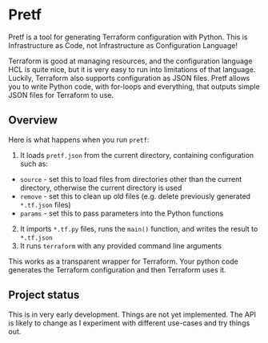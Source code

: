 # Pretf

Pretf is a tool for generating Terraform configuration with Python. This is Infrastructure as Code, not Infrastructure as Configuration Language!

Terraform is good at managing resources, and the configuration language HCL is quite nice, but it is very easy to run into limitations of that language. Luckily, Terraform also supports configuration as JSON files. Pretf allows you to write Python code, with for-loops and everything, that outputs simple JSON files for Terraform to use.

## Overview

Here is what happens when you run `pretf`:

1. It loads `pretf.json` from the current directory, containing configuration such as:
  * `source` - set this to load files from directories other than the current directory, otherwise the current directory is used
  * `remove` - set this to clean up old files (e.g. delete previously generated `*.tf.json` files)
  * `params` - set this to pass parameters into the Python functions
2. It imports `*.tf.py` files, runs the `main()` function, and writes the result to `*.tf.json`
3. It runs `terraform` with any provided command line arguments

This works as a transparent wrapper for Terraform. Your python code generates the Terraform configuration and then Terraform uses it.

## Project status

This is in very early development. Things are not yet implemented. The API is likely to change as I experiment with different use-cases and try things out.
